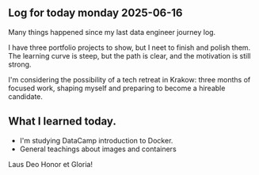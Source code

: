 ## Log for today monday 2025-06-16

Many things happened since my last data engineer journey log.

I have three portfolio projects to show, but I neet to finish and polish them.
The learning curve is steep, but the path is clear, and the motivation
is still strong.

I'm considering the possibility of a tech retreat in Krakow: three months
of focused work, shaping myself and preparing to become a hireable candidate.

## What I learned today.

- I'm studying DataCamp introduction to Docker.
- General teachings about images and containers


Laus Deo Honor et Gloria!
